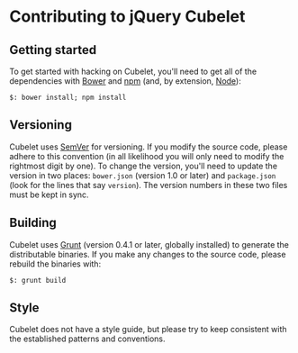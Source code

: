# Contributing to jQuery Cubelet

## Getting started

To get started with hacking on Cubelet, you'll need to get all of the
dependencies with [Bower](http://bower.io/) and [npm](https://npmjs.org/) (and,
by extension, [Node](http://nodejs.org/)):

````
$: bower install; npm install
````

## Versioning

Cubelet uses [SemVer](http://semver.org/) for versioning.  If you modify the
source code, please adhere to this convention (in all likelihood you will only
need to modify the rightmost digit by one).  To change the version, you'll need
to update the version in two places: `bower.json` (version 1.0 or later) and
`package.json` (look for the lines that say `version`).  The version numbers in
these two files must be kept in sync.

## Building

Cubelet uses [Grunt](http://gruntjs.com/) (version 0.4.1 or later, globally
installed) to generate the distributable binaries.  If you make any changes to
the source code, please rebuild the binaries with:

````
$: grunt build
````

## Style

Cubelet does not have a style guide, but please try to keep consistent with the
established patterns and conventions.
